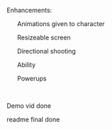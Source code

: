 Enhancements:
<ol>Animations given to character</ol>
<ol>Resizeable screen</ol>
<ol>Directional shooting</ol>
<ol>Ability</ol>
<ol>Powerups</ol>

<br>
<p>Demo vid done </p>  
<p>readme final done</p>    
